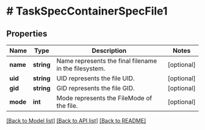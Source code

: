 # # TaskSpecContainerSpecFile1

## Properties

Name | Type | Description | Notes
------------ | ------------- | ------------- | -------------
**name** | **string** | Name represents the final filename in the filesystem. | [optional] 
**uid** | **string** | UID represents the file UID. | [optional] 
**gid** | **string** | GID represents the file GID. | [optional] 
**mode** | **int** | Mode represents the FileMode of the file. | [optional] 

[[Back to Model list]](../../README.md#documentation-for-models) [[Back to API list]](../../README.md#documentation-for-api-endpoints) [[Back to README]](../../README.md)


